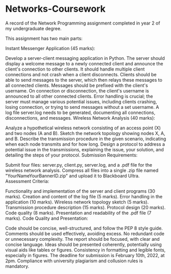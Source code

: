 # Networks-Coursework
A record of the Network Programming assignment completed in year 2 of my undergraduate degree.

This assignment has two main parts:

Instant Messenger Application (45 marks):

Develop a server-client messaging application in Python.
The server should display a welcome message to a newly connected client and announce the client's connection to other clients. It should handle multiple client connections and not crash when a client disconnects.
Clients should be able to send messages to the server, which then relays these messages to all connected clients. Messages should be prefixed with the client's username.
On connection or disconnection, the client's username is announced to all other connected clients.
Error handling is crucial; the server must manage various potential issues, including clients crashing, losing connection, or trying to send messages without a set username.
A log file server.log needs to be generated, documenting all connections, disconnections, and messages.
Wireless Network Analysis (40 marks):

Analyze a hypothetical wireless network consisting of an access point (X) and two nodes (A and B).
Sketch the network topology showing nodes X, A, and B.
Describe the transmission procedure in the given scenario, indicating when each node transmits and for how long.
Design a protocol to address a potential issue in the transmissions, explaining the issue, your solution, and detailing the steps of your protocol.
Submission Requirements:

Submit four files: server.py, client.py, server.log, and a .pdf file for the wireless network analysis.
Compress all files into a single .zip file named "YourNameYourBannerID.zip" and upload it to Blackboard Ultra.
Assessment Criteria:

Functionality and implementation of the server and client programs (30 marks).
Creation and content of the log file (5 marks).
Error handling in the application (10 marks).
Wireless network topology sketch (5 marks).
Transmission procedure description (15 marks).
Protocol design (20 marks).
Code quality (8 marks).
Presentation and readability of the .pdf file (7 marks).
Code Quality and Presentation:

Code should be concise, well-structured, and follow the PEP 8 style guide.
Comments should be used effectively, avoiding excess.
No redundant code or unnecessary complexity.
The report should be focused, with clear and concise language.
Ideas should be presented coherently, potentially using visual aids like tables or figures.
Consistency in formatting and legible fonts, especially in figures.
The deadline for submission is February 10th, 2022, at 2pm. Compliance with university plagiarism and collusion rules is mandatory.

